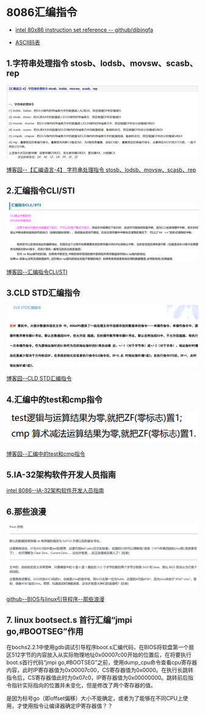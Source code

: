 # 8086汇编指令

- [intel 80x86 instruction set reference -- github/dibingfa](https://github.com/dibingfa/flash-linux0.11-talk/blob/main/)  

- [ASCII码表](https://c.biancheng.net/c/ascii/)  


## 1.字符串处理指令 stosb、lodsb、movsw、scasb、rep

![8086_0.png](../linux011image/8086asm/8086_0.png)


[博客园--【汇编语言-4】 字符串处理指令 stosb、lodsb、movsw、scasb、rep](https://www.cnblogs.com/JCSU/articles/2137802.html)

## 2.汇编指令CLI/STI
![8086_1.png](../linux011image/8086asm/8086_1.png)  

[博客园--汇编指令CLI/STI](https://www.cnblogs.com/kuangke/p/5524405.html)

## 3.CLD STD汇编指令
![8086_2.png](../linux011image/8086asm/8086_2.png)  

[博客园--CLD STD汇编指令](https://www.cnblogs.com/baozou/articles/4581507.html)

## 4.汇编中的test和cmp指令

![8086_3.png](../linux011image/8086asm/8086_3.png)  

[博客园--汇编中的test和cmp指令](https://www.cnblogs.com/laohaozi/p/12537620.html)

## 5.IA-32架构软件开发人员指南

[intel 8086--IA-32架构软件开发人员指南](https://github.com/dibingfa/flash-linux0.11-talk/blob/main/%E4%B8%80%E4%BA%9B%E9%9D%9E%E5%BF%85%E8%A6%81%E7%9A%84%E8%B5%84%E6%96%99/Intel%E6%89%8B%E5%86%8C/IA-32%E6%9E%B6%E6%9E%84%E8%BD%AF%E4%BB%B6%E5%BC%80%E5%8F%91%E4%BA%BA%E5%91%98%E6%8C%87%E5%8D%97%EF%BC%9A%E5%8D%B73%20%EF%BC%88%E4%B8%AD%E6%96%87%E7%89%88-%E9%83%A8%E5%88%86%EF%BC%89.pdf)

## 6.那些浪漫
![8086_4.png](../linux011image/8086asm/8086_4.png)  

[github--BIOS与linux引导程序--那些浪漫](https://github.com/dibingfa/flash-linux0.11-talk/blob/main/%E8%AF%BB%E8%80%85%E5%88%86%E4%BA%AB/%E9%82%A3%E4%BA%9B%E6%B5%AA%E6%BC%AB.md)

## 7. linux bootsect.s 首行汇编“jmpi go,#BOOTSEG”作用

在bochs2.2.1中使用gdb调试引导程序boot.s汇编代码，在BIOS将软盘第一个扇区512字节的内容放入从实际物理地址0x00007c00开始的位置后，在将要执行boot.s首行代码“jmpi go,#BOOTSEG”之前，使用dump_cpu命令查看cpu寄存器内容，此时IP寄存器值为0x00007c00，CS寄存器值为0x0000。在执行长跳转指令后，CS寄存器值此时为0x07c0，IP寄存器值为0x00000000。跳转前后指令指针实际指向的位置并未变化，但是修改了两个寄存器的值。  

是因为标号go（即offset偏移）大小不能确定，或者为了能够在不同CPU上使用，才使用指令让编译器确定IP寄存器值？？